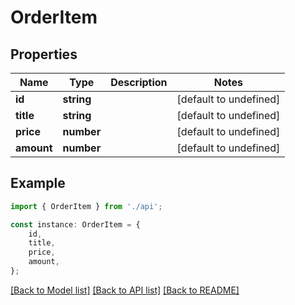 # OrderItem


## Properties

Name | Type | Description | Notes
------------ | ------------- | ------------- | -------------
**id** | **string** |  | [default to undefined]
**title** | **string** |  | [default to undefined]
**price** | **number** |  | [default to undefined]
**amount** | **number** |  | [default to undefined]

## Example

```typescript
import { OrderItem } from './api';

const instance: OrderItem = {
    id,
    title,
    price,
    amount,
};
```

[[Back to Model list]](../README.md#documentation-for-models) [[Back to API list]](../README.md#documentation-for-api-endpoints) [[Back to README]](../README.md)
